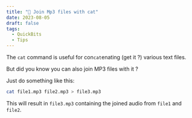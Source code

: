 ```yaml
---
title: "🎵 Join Mp3 files with cat"
date: 2023-08-05
draft: false
tags:
  - QuickBits
  - Tips
---
```


The `cat` command is useful for con`cat`enating (get it ?) various text files.

But did you know you can also join MP3 files with it ?

<!--more-->

Just do something like this:

```bash
cat file1.mp3 file2.mp3 > file3.mp3
```

This will result in `file3.mp3` containing the joined audio from `file1` and `file2`.
